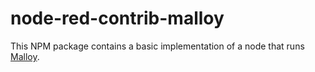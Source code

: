 # node-red-contrib-malloy

This NPM package contains a basic implementation of a node that runs [Malloy](https://www.malloydata.dev/). 
